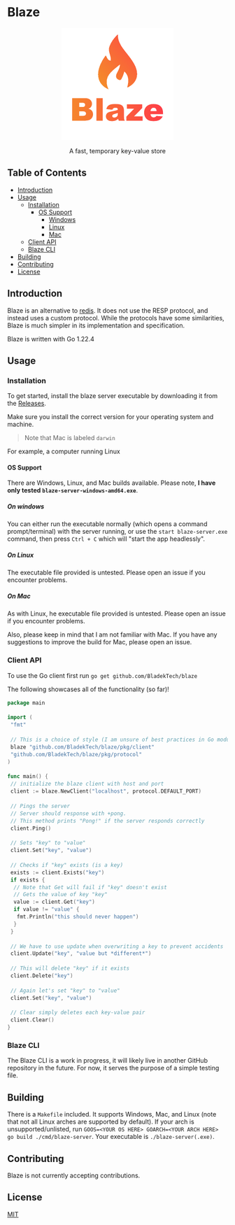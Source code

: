 # Blaze

<div align="center">

<img src="assets/png/icon-with-name.png" width="256px" alt="Blaze Logo">

A fast, temporary key-value store

</div>

## Table of Contents

- [Introduction](#introduction)
- [Usage](#usage)
  - [Installation](#installation)
    - [OS Support](#os-support)
      - [Windows](#on-windows)
      - [Linux](#on-linux)
      - [Mac](#on-mac)
  - [Client API](#client-api)
  - [Blaze CLI](#blaze-cli)
- [Building](#building)
- [Contributing](#contributing)
- [License](#license)

## Introduction

Blaze is an alternative to [redis](https://redis.io). It does not use the RESP protocol, and instead uses a custom protocol. While the protocols have some similarities, Blaze is much simpler in its implementation and specification.

Blaze is written with Go 1.22.4

## Usage

### Installation

To get started, install the blaze server executable by downloading it from the [Releases](https://github.com/BladekTech/blaze/releases/latest).

Make sure you install the correct version for your operating system and machine.

> Note that Mac is labeled `darwin`

For example, a computer running Linux

#### OS Support

There are Windows, Linux, and Mac builds available. Please note, **I have only tested `blaze-server-windows-amd64.exe`**.

##### On windows

You can either run the executable normally (which opens a command prompt/terminal) with the server running, or use the `start blaze-server.exe` command, then press `Ctrl + C` which will "start the app headlessly".

##### On Linux

The executable file provided is untested. Please open an issue if you encounter problems.

##### On Mac

As with Linux, he executable file provided is untested. Please open an issue if you encounter problems.

Also, please keep in mind that I am not familiar with Mac. If you have any suggestions to improve the build for Mac, please open an issue.

### Client API

To use the Go client first run `go get github.com/BladekTech/blaze`

The following showcases all of the functionality (so far)!

```go
package main

import (
 "fmt"

 // This is a choice of style (I am unsure of best practices in Go modules)
 blaze "github.com/BladekTech/blaze/pkg/client"
 "github.com/BladekTech/blaze/pkg/protocol"
)

func main() {
 // initialize the blaze client with host and port
 client := blaze.NewClient("localhost", protocol.DEFAULT_PORT)

 // Pings the server
 // Server should response with +pong.
 // This method prints "Pong!" if the server responds correctly
 client.Ping()

 // Sets "key" to "value"
 client.Set("key", "value")

 // Checks if "key" exists (is a key)
 exists := client.Exists("key")
 if exists {
  // Note that Get will fail if "key" doesn't exist
  // Gets the value of key "key"
  value := client.Get("key")
  if value != "value" {
   fmt.Println("this should never happen")
  }
 }

 // We have to use update when overwriting a key to prevent accidents
 client.Update("key", "value but *different*")

 // This will delete "key" if it exists
 client.Delete("key")

 // Again let's set "key" to "value"
 client.Set("key", "value")

 // Clear simply deletes each key-value pair
 client.Clear()
}

```

### Blaze CLI

The Blaze CLI is a work in progress, it will likely live in another GitHub repository in the future. For now, it serves the purpose of a simple testing file.

## Building

There is a `Makefile` included. It supports Windows, Mac, and Linux (note that not all Linux arches are supported by default).
If your arch is unsupported/unlisted, run `GOOS=<YOUR OS HERE> GOARCH=<YOUR ARCH HERE> go build ./cmd/blaze-server`. Your executable is `./blaze-server(.exe)`.

## Contributing

Blaze is not currently accepting contributions.

## License

[MIT](https://github.com/BladekTech/blaze/blob/main/LICENSE)
